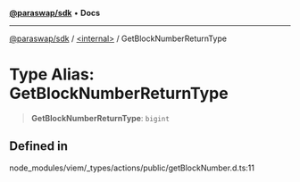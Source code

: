 [**@paraswap/sdk**](../../README.md) • **Docs**

***

[@paraswap/sdk](../../globals.md) / [\<internal\>](../README.md) / GetBlockNumberReturnType

# Type Alias: GetBlockNumberReturnType

> **GetBlockNumberReturnType**: `bigint`

## Defined in

node\_modules/viem/\_types/actions/public/getBlockNumber.d.ts:11
